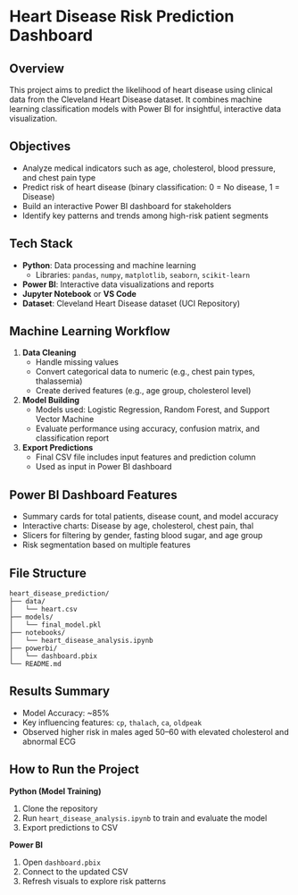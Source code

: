 # Heart Disease Risk Prediction Dashboard

## Overview
This project aims to predict the likelihood of heart disease using clinical data from the Cleveland Heart Disease dataset. It combines machine learning classification models with Power BI for insightful, interactive data visualization.

## Objectives
- Analyze medical indicators such as age, cholesterol, blood pressure, and chest pain type
- Predict risk of heart disease (binary classification: 0 = No disease, 1 = Disease)
- Build an interactive Power BI dashboard for stakeholders
- Identify key patterns and trends among high-risk patient segments

## Tech Stack
- **Python**: Data processing and machine learning
  - Libraries: `pandas`, `numpy`, `matplotlib`, `seaborn`, `scikit-learn`
- **Power BI**: Interactive data visualizations and reports
- **Jupyter Notebook** or **VS Code**
- **Dataset**: Cleveland Heart Disease dataset (UCI Repository)

## Machine Learning Workflow
1. **Data Cleaning**
   - Handle missing values
   - Convert categorical data to numeric (e.g., chest pain types, thalassemia)
   - Create derived features (e.g., age group, cholesterol level)
2. **Model Building**
   - Models used: Logistic Regression, Random Forest, and Support Vector Machine
   - Evaluate performance using accuracy, confusion matrix, and classification report
3. **Export Predictions**
   - Final CSV file includes input features and prediction column
   - Used as input in Power BI dashboard

## Power BI Dashboard Features
- Summary cards for total patients, disease count, and model accuracy
- Interactive charts: Disease by age, cholesterol, chest pain, thal
- Slicers for filtering by gender, fasting blood sugar, and age group
- Risk segmentation based on multiple features

## File Structure
```
heart_disease_prediction/
├── data/
│   └── heart.csv
├── models/
│   └── final_model.pkl
├── notebooks/
│   └── heart_disease_analysis.ipynb
├── powerbi/
│   └── dashboard.pbix
└── README.md
```

## Results Summary
- Model Accuracy: ~85%
- Key influencing features: `cp`, `thalach`, `ca`, `oldpeak`
- Observed higher risk in males aged 50–60 with elevated cholesterol and abnormal ECG

## How to Run the Project

**Python (Model Training)**  
1. Clone the repository  
2. Run `heart_disease_analysis.ipynb` to train and evaluate the model  
3. Export predictions to CSV

**Power BI**  
1. Open `dashboard.pbix`  
2. Connect to the updated CSV  
3. Refresh visuals to explore risk patterns
